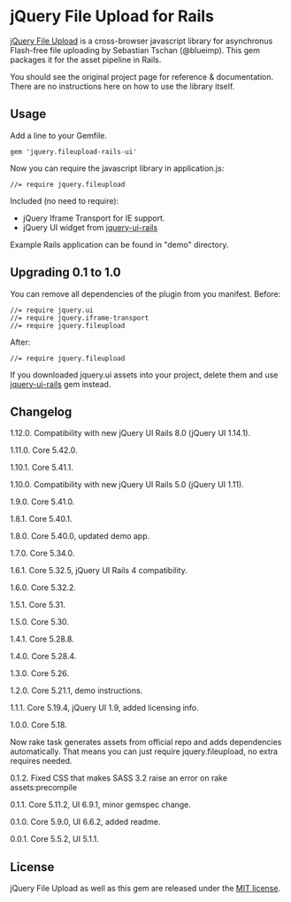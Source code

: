 # jQuery File Upload for Rails

[jQuery File Upload][1] is a cross-browser javascript library for asynchronus Flash-free file uploading
by Sebastian Tschan (@blueimp). This gem packages it for the asset pipeline in Rails.

You should see the original project page for reference & documentation.
There are no instructions here on how to use the library itself.

## Usage

Add a line to your Gemfile.

    gem 'jquery.fileupload-rails-ui'

Now you can require the javascript library in application.js:

    //= require jquery.fileupload

Included (no need to require):

* jQuery Iframe Transport for IE support.
* jQuery UI widget from [jquery-ui-rails][2]

Example Rails application can be found in "demo" directory.

## Upgrading 0.1 to 1.0

You can remove all dependencies of the plugin from you manifest. Before:

    //= require jquery.ui
    //= require jquery.iframe-transport
    //= require jquery.fileupload

After:

    //= require jquery.fileupload

If you downloaded jquery.ui assets into your project, delete them and use [jquery-ui-rails][2] gem instead.

## Changelog

1.12.0. Compatibility with new jQuery UI Rails 8.0 (jQuery UI 1.14.1).

1.11.0. Core 5.42.0.

1.10.1. Core 5.41.1.

1.10.0. Compatibility with new jQuery UI Rails 5.0 (jQuery UI 1.11).

1.9.0. Core 5.41.0.

1.8.1. Core 5.40.1.

1.8.0. Core 5.40.0, updated demo app.

1.7.0. Core 5.34.0.

1.6.1. Core 5.32.5, jQuery UI Rails 4 compatibility.

1.6.0. Core 5.32.2.

1.5.1. Core 5.31.

1.5.0. Core 5.30.

1.4.1. Core 5.28.8.

1.4.0. Core 5.28.4.

1.3.0. Core 5.26.

1.2.0. Core 5.21.1, demo instructions.

1.1.1. Core 5.19.4, jQuery UI 1.9, added licensing info.

1.0.0. Core 5.18.

Now rake task generates assets from official repo and adds dependencies automatically.
That means you can just require jquery.fileupload, no extra requires needed.

0.1.2. Fixed CSS that makes SASS 3.2 raise an error on rake assets:precompile

0.1.1. Core 5.11.2, UI 6.9.1, minor gemspec change.

0.1.0. Core 5.9.0,  UI 6.6.2, added readme.

0.0.1. Core 5.5.2,  UI 5.1.1.

[1]: https://github.com/blueimp/jQuery-File-Upload
[2]: https://github.com/joliss/jquery-ui-rails

## License
jQuery File Upload as well as this gem are released under the [MIT license](http://www.opensource.org/licenses/MIT).
